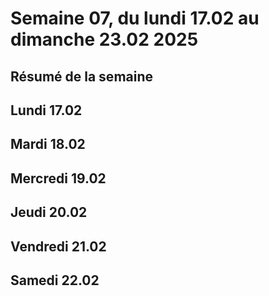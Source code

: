 # Semaine 07, du lundi 17.02 au dimanche 23.02 2025

## Résumé de la semaine

## Lundi 17.02

## Mardi 18.02

## Mercredi 19.02

## Jeudi 20.02

## Vendredi 21.02

## Samedi 22.02